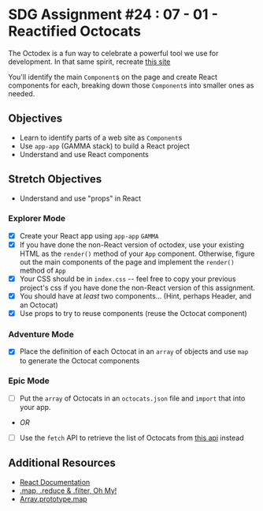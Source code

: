 # SDG Assignment #24 : 07 - 01 - Reactified Octocats

The Octodex is a fun way to celebrate a powerful tool we use for development. In that same spirit, recreate [this site](https://octodex.github.com/)

You'll identify the main `Component`s on the page and create React components for each, breaking down those `Component`s into smaller ones as needed.

## Objectives

- Learn to identify parts of a web site as `Component`s
- Use `app-app` (GAMMA stack) to build a React project
- Understand and use React components

## Stretch Objectives

- Understand and use "props" in React

### Explorer Mode

- [x] Create your React app using `app-app` `GAMMA`
- [x] If you have done the non-React version of octodex, use your existing HTML as the `render()` method of your `App` component. Otherwise, figure out the main components of the page and implement the `render()` method of `App`
- [x] Your CSS should be in `index.css` -- feel free to copy your previous project's css if you have done the non-React version of this assignment.
- [x] You should have at _least_ two components... (Hint, perhaps Header, and an Octocat)
- [x] Use props to try to reuse components (reuse the Octocat component)

### Adventure Mode

- [x] Place the definition of each Octocat in an `array` of objects and use `map` to generate the Octocat components

### Epic Mode

- [ ] Put the `array` of Octocats in an `octocats.json` file and `import` that into your app.
- _OR_
- [ ] Use the `fetch` API to retrieve the list of Octocats from [this api](https://sdg-octodex.herokuapp.com/) instead

## Additional Resources

- [React Documentation](https://reactjs.org/docs/getting-started.html)
- [.map, .reduce & .filter, Oh My!](https://www.datchley.name/working-with-collections/)
- [Array.prototype.map](https://developer.mozilla.org/en-US/docs/Web/JavaScript/Reference/Global_Objects/Array/map)
